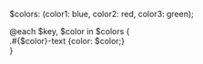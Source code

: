 $colors: (color1: blue, color2: red, color3: green); <br>

@each $key, $color in $colors { <br>
  .#{$color}-text {color: $color;} <br>
}
